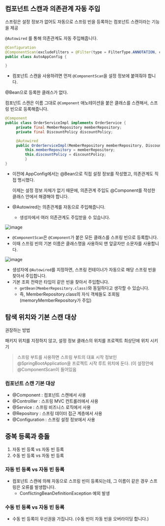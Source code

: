 ## 컴포넌트 스캔과 의존관계 자동 주입

스프링은 설정 정보가 없어도 자동으로 스프링 빈을 등록하는 컴포넌트 스캔이라는 기능을 제공

`@Autowired` 를 통해 의존관계도 자동 주입해줍니다.

```java
@Configuration
@ComponentScan(excludeFilters = @Filter(type = FilterType.ANNOTATION, classes =Configuration.class))
public class AutoAppConfig {
 
}
```

- 컴포넌트 스캔을 사용하려면 먼저 `@ComponentScan`을 설정 정보에 붙여줘야 합니다.

@Bean으로 등록한 클래스가 없다. 

컴포넌트 스캔은 이름 그대로 `@Component` 애노테이션을 붙은 클래스를 스캔해서, 스프링 빈으로 등록해줍니다.

```java
@Component
public class OrderServiceImpl implements OrderService {
	 private final MemberRepository memberRepository;
	 private final DiscountPolicy discountPolicy;

	 @Autowired
	 public OrderServiceImpl(MemberRepository memberRepository, DiscountPolicy discountPolicy) {
		 this.memberRepository = memberRepository;
		 this.discountPolicy = discountPolicy;
		 }
}
```

- 이전에 AppConfig에서는 @Bean으로 직접 설정 정보를 작성했고, 의존관계도 직접 명시했다.
    
    이제는 설정 정보 자체가 없기 때문에, 의존관계 주입도 @Component를 작성한 클래스 안에서 해결해야 합니다.
    
- @Autowired는 의존관계를 자동으로 주입해줍니다.
    - 생성자에서 여러 의존관계도 주입받을 수 있습니다.

![image](https://github.com/kylo-dev/Spring-Jpa-Study/assets/103489352/46f2718f-ad99-467b-9e7e-662e45d0c8d4)


- `@ComponentScan`은 `@Component`가 붙은 모든 클래스를 스프링 빈으로 등록합니다.
- 이때 스프링 빈의 기본 이름은 클래스명을 사용하되 맨 앞글자만 소문자를 사용합니다.

![image](https://github.com/kylo-dev/Spring-Jpa-Study/assets/103489352/3c1b5e48-24f5-4bfa-9a89-f15511704479)


- 생성자에 `@Autowired`를 지정하면, 스프링 컨테이너가 자동으로 해당 스프링 빈을 찾아서 주입합니다.
- 기본 조회 전략은 타입이 같은 빈을 찾아서 주입합니다.
    - `getBean(MemberRepository.class)`와 동일하다고 생각할 수 있습니다.
    - 즉, MemberRepository.class의 자식 객체들도 조회됨 (memoryMemberRepository가 주입)

## 탐색 위치와 기본 스캔 대상

권장하는 방법

패키지 위치를 지정하지 않고, 설정 정보 클래스의 위치를 프로젝트 최상단에 위치 시키기

> 스프링 부트를 사용하면 스프링 부트의 대표 시작 정보인 @SpringBootApplication을 프로젝트 시작 루트 위치에 둔다. (이 설정안에 @ComponentScan이 들어있음
> 

### 컴포넌트 스캔 기본 대상

- @Component : 컴포넌트 스캔에서 사용
- @Controlller : 스프링 MVC 컨트롤러에서 사용
- @Service : 스프링 비즈니스 로직에서 사용
- @Repository : 스프링 데이터 접근 계층에서 사용
- @Configuration : 스프링 설정 정보에서 사용

## 중복 등록과 충돌

1. 자동 빈 등록 vs 자동 빈 등록
2. 수동 빈 등록 vs 자동 빈 등록

### 자동 빈 등록 vs 자동 빈 등록

- 컴포넌트 스캔에 의해 자동으로 스프링 빈이 등록되는데, 그 이름이 같은 경우 스프링은 오류를 발생합니다.
    - ConflictingBeanDefinitionException 예외 발생
    

### 수동 빈 등록 vs 자동 빈 등록

- 수동 빈 등록이 우선권을 가집니다. (수동 빈이 자동 빈을 오버라이딩 합니다.)
